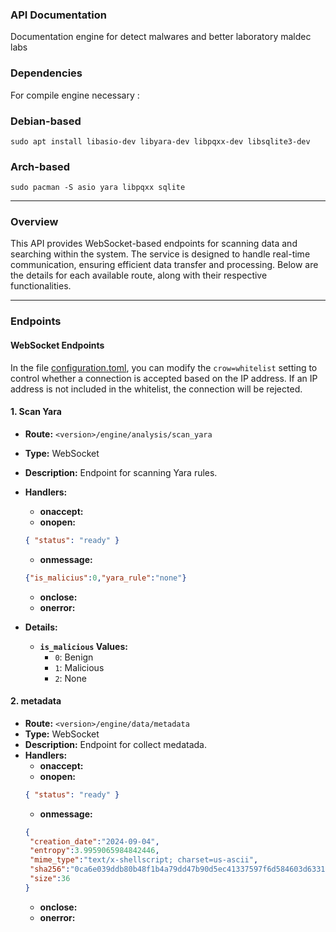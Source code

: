 ### API Documentation

Documentation engine for detect malwares and better laboratory maldec labs

### Dependencies

For compile engine necessary : 

### Debian-based

`sudo apt install libasio-dev libyara-dev libpqxx-dev libsqlite3-dev`

### Arch-based

`sudo pacman -S asio yara libpqxx sqlite`

---

### Overview
This API provides WebSocket-based endpoints for scanning data and searching within the system. The service is designed to handle real-time communication, ensuring efficient data transfer and processing. Below are the details for each available route, along with their respective functionalities.

---

### Endpoints

#### WebSocket Endpoints

In the file [configuration.toml](../configuration.toml), you can modify the `crow=whitelist` setting to control whether a connection is accepted based on the IP address. If an IP address is not included in the whitelist, the connection will be rejected.

#### 1. Scan Yara
- **Route:** `<version>/engine/analysis/scan_yara`
- **Type:** WebSocket
- **Description:** Endpoint for scanning Yara rules.
- **Handlers:**
  - **onaccept:**
  - **onopen:** 
  ```json
  { "status": "ready" }
  ```
  - **onmessage:**
  ```json
  {"is_malicius":0,"yara_rule":"none"}
  ```
  - **onclose:** 
  - **onerror:** 

- **Details:**
  - **`is_malicious` Values:**
    - `0`: Benign
    - `1`: Malicious
    - `2`: None


#### 2. metadata
- **Route:** `<version>/engine/data/metadata`
- **Type:** WebSocket
- **Description:** Endpoint for collect medatada.
- **Handlers:**
  - **onaccept:**
  - **onopen:** 
  ```json
  { "status": "ready" }
  ```
  - **onmessage:**
  ```json
  {
   "creation_date":"2024-09-04",
   "entropy":3.9959065984842446,
   "mime_type":"text/x-shellscript; charset=us-ascii",
   "sha256":"0ca6e039ddb80b48f1b4a79dd47b90d5ec41337597f6d584603d63314a5a982c",
   "size":36
  }
  ```
  - **onclose:** 
  - **onerror:** 